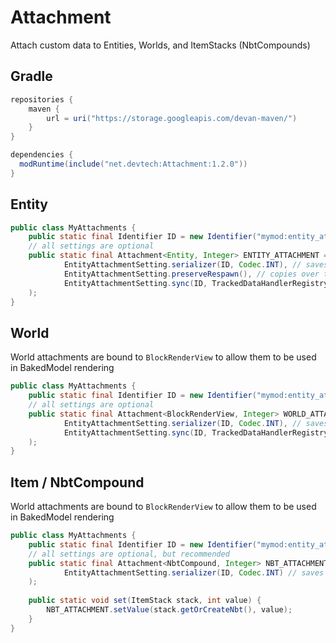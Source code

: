 # Attachment

Attach custom data to Entities, Worlds, and ItemStacks (NbtCompounds)

## Gradle
```groovy
repositories {
    maven {
        url = uri("https://storage.googleapis.com/devan-maven/")
    }
}

dependencies {
  modRuntime(include("net.devtech:Attachment:1.2.0"))
}
```

## Entity
```java
public class MyAttachments {
	public static final Identifier ID = new Identifier("mymod:entity_attachment");
	// all settings are optional
	public static final Attachment<Entity, Integer> ENTITY_ATTACHMENT = Attachments.ENTITY.registerAttachment(
			EntityAttachmentSetting.serializer(ID, Codec.INT), // saves the data when the entity is written to the disk
            EntityAttachmentSetting.preserveRespawn(), // copies over the data from the old to new player when they respawn
            EntityAttachmentSetting.sync(ID, TrackedDataHandlerRegistry.INTEGER) // syncs the data to the client
    );
}
```

## World
World attachments are bound to `BlockRenderView` to allow them to be used in BakedModel rendering

```java
public class MyAttachments {
	public static final Identifier ID = new Identifier("mymod:entity_attachment");
	// all settings are optional
	public static final Attachment<BlockRenderView, Integer> WORLD_ATTACHMENT = Attachments.WORLD.registerAttachment(
			EntityAttachmentSetting.serializer(ID, Codec.INT), // saves the data when the world is written to the disk
            EntityAttachmentSetting.sync(ID, TrackedDataHandlerRegistry.INTEGER) // syncs the data to the client
    );
}
```

## Item / NbtCompound
World attachments are bound to `BlockRenderView` to allow them to be used in BakedModel rendering

```java
public class MyAttachments {
	public static final Identifier ID = new Identifier("mymod:entity_attachment");
	// all settings are optional, but recommended
	public static final Attachment<NbtCompound, Integer> NBT_ATTACHMENT = Attachments.NBT.registerAttachment(
			EntityAttachmentSetting.serializer(ID, Codec.INT) // saves the data when the nbt tag is written to the disk
    );
	
	public static void set(ItemStack stack, int value) {
		NBT_ATTACHMENT.setValue(stack.getOrCreateNbt(), value);
    }
}
```